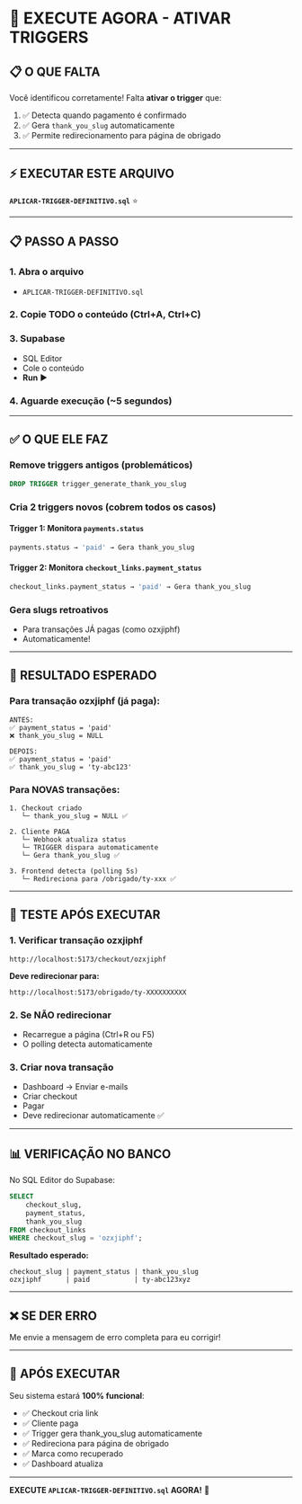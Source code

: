 # 🚀 EXECUTE AGORA - ATIVAR TRIGGERS

## 📋 O QUE FALTA

Você identificou corretamente! Falta **ativar o trigger** que:

1. ✅ Detecta quando pagamento é confirmado
2. ✅ Gera `thank_you_slug` automaticamente  
3. ✅ Permite redirecionamento para página de obrigado

---

## ⚡ EXECUTAR ESTE ARQUIVO

**`APLICAR-TRIGGER-DEFINITIVO.sql`** ⭐

---

## 📋 PASSO A PASSO

### 1. **Abra o arquivo**
   - `APLICAR-TRIGGER-DEFINITIVO.sql`

### 2. **Copie TODO o conteúdo** (Ctrl+A, Ctrl+C)

### 3. **Supabase**
   - SQL Editor
   - Cole o conteúdo
   - **Run** ▶️

### 4. **Aguarde execução** (~5 segundos)

---

## ✅ O QUE ELE FAZ

### **Remove triggers antigos** (problemáticos)
```sql
DROP TRIGGER trigger_generate_thank_you_slug
```

### **Cria 2 triggers novos** (cobrem todos os casos)

#### Trigger 1: Monitora `payments.status`
```sql
payments.status → 'paid' → Gera thank_you_slug
```

#### Trigger 2: Monitora `checkout_links.payment_status`
```sql
checkout_links.payment_status → 'paid' → Gera thank_you_slug
```

### **Gera slugs retroativos**
- Para transações JÁ pagas (como ozxjiphf)
- Automaticamente!

---

## 🎯 RESULTADO ESPERADO

### Para transação **ozxjiphf** (já paga):
```
ANTES:
✅ payment_status = 'paid'
❌ thank_you_slug = NULL

DEPOIS:
✅ payment_status = 'paid'
✅ thank_you_slug = 'ty-abc123'
```

### Para NOVAS transações:
```
1. Checkout criado
   └─ thank_you_slug = NULL ✅

2. Cliente PAGA
   └─ Webhook atualiza status
   └─ TRIGGER dispara automaticamente
   └─ Gera thank_you_slug ✅

3. Frontend detecta (polling 5s)
   └─ Redireciona para /obrigado/ty-xxx ✅
```

---

## 🧪 TESTE APÓS EXECUTAR

### 1. **Verificar transação ozxjiphf**
```
http://localhost:5173/checkout/ozxjiphf
```

**Deve redirecionar para:**
```
http://localhost:5173/obrigado/ty-XXXXXXXXXX
```

### 2. **Se NÃO redirecionar**
- Recarregue a página (Ctrl+R ou F5)
- O polling detecta automaticamente

### 3. **Criar nova transação**
- Dashboard → Enviar e-mails
- Criar checkout
- Pagar
- Deve redirecionar automaticamente ✅

---

## 📊 VERIFICAÇÃO NO BANCO

No SQL Editor do Supabase:
```sql
SELECT 
    checkout_slug,
    payment_status,
    thank_you_slug
FROM checkout_links
WHERE checkout_slug = 'ozxjiphf';
```

**Resultado esperado:**
```
checkout_slug | payment_status | thank_you_slug
ozxjiphf      | paid           | ty-abc123xyz
```

---

## ❌ SE DER ERRO

Me envie a mensagem de erro completa para eu corrigir!

---

## 🎉 APÓS EXECUTAR

Seu sistema estará **100% funcional**:

- ✅ Checkout cria link
- ✅ Cliente paga
- ✅ Trigger gera thank_you_slug automaticamente
- ✅ Redireciona para página de obrigado
- ✅ Marca como recuperado
- ✅ Dashboard atualiza

---

**EXECUTE `APLICAR-TRIGGER-DEFINITIVO.sql` AGORA!** 🚀

